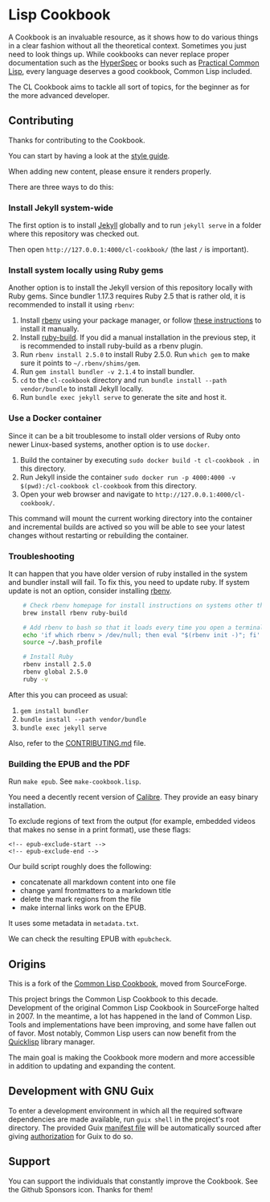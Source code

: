 # Lisp Cookbook

A Cookbook is an invaluable resource, as it shows how to do various things in a clear fashion without all the theoretical context. Sometimes you just need to look things up. While cookbooks can never replace proper documentation such as the [HyperSpec][hs] or books such as [Practical Common Lisp][pcl], every language deserves a good cookbook, Common Lisp included.

The CL Cookbook aims to tackle all sort of topics, for the beginner as for the more advanced developer.


## Contributing

Thanks for contributing to the Cookbook.

You can start by having a look at the [style guide](STYLEGUIDE.md).

When adding new content, please ensure it renders properly.

There are three ways to do this:

### Install Jekyll system-wide

The first option is to install [Jekyll][jekyll] globally and to run `jekyll serve` in a folder where this repository was checked out.

Then open `http://127.0.0.1:4000/cl-cookbook/` (the last `/` is important).

### Install system locally using Ruby gems

Another option is to install the Jekyll version of this repository locally with Ruby gems. Since bundler 1.17.3 requires Ruby 2.5 that is rather old, it is recommended to install it using `rbenv`:

1. Install [rbenv](https://github.com/rbenv/rbenv) using your package manager, or follow [these instructions](https://github.com/rbenv/rbenv#basic-github-checkout) to install it manually.
2. Install [ruby-build](https://github.com/rbenv/ruby-build#installation). If you did a manual installation in the previous step, it is recommended to install ruby-build as a rbenv plugin.
3. Run `rbenv install 2.5.0` to install Ruby 2.5.0. Run `which gem` to make sure it points to `~/.rbenv/shims/gem`.
4. Run `gem install bundler -v 2.1.4` to install bundler.
5. `cd` to the `cl-cookbook` directory and run `bundle install --path vendor/bundle` to install Jekyll locally.
6. Run `bundle exec jekyll serve` to generate the site and host it.

### Use a Docker container

Since it can be a bit troublesome to install older versions of Ruby onto newer Linux-based systems, another option is to use `docker`.

1. Build the container by executing `sudo docker build -t cl-cookbook .` in this directory.
2. Run Jekyll inside the container `sudo docker run -p 4000:4000 -v $(pwd):/cl-cookbook cl-cookbook` from this directory.
3. Open your web browser and navigate to `http://127.0.0.1:4000/cl-cookbook/`.

This command will mount the current working directory into the container and incremental builds are actived so you will be able to see your latest changes without restarting or rebuilding the container.

### Troubleshooting

It can happen that you have older version of ruby installed in the system and
bundler install will fail. To fix this, you need to update ruby. If system update
is not an option, consider installing [rbenv][rbenv].

~~~ sh
    # Check rbenv homepage for install instructions on systems other than Mac OS X
    brew install rbenv ruby-build

    # Add rbenv to bash so that it loads every time you open a terminal
    echo 'if which rbenv > /dev/null; then eval "$(rbenv init -)"; fi' >> ~/.bash_profile
    source ~/.bash_profile

    # Install Ruby
    rbenv install 2.5.0
    rbenv global 2.5.0
    ruby -v
~~~

After this you can proceed as usual:

1. `gem install bundler`
2. `bundle install --path vendor/bundle`
3. `bundle exec jekyll serve`

Also, refer to the [CONTRIBUTING.md][contributing] file.

### Building the EPUB and the PDF

Run `make epub`. See `make-cookbook.lisp`.

You need a decently recent version of [Calibre](https://calibre-ebook.com/). They provide an easy binary installation.

To exclude regions of text from the output (for example, embedded videos that makes no sense in a print format), use these flags:

    <!-- epub-exclude-start -->
    <!-- epub-exclude-end -->

Our build script roughly does the following:

- concatenate all markdown content into one file
- change yaml frontmatters to a markdown title
- delete the mark regions from the file
- make internal links work on the EPUB.

It uses some metadata in `metadata.txt`.

We can check the resulting EPUB with `epubcheck`.


## Origins

This is a fork of the [Common Lisp Cookbook][sf], moved from SourceForge.

This project brings the Common Lisp Cookbook to this decade. Development of the original Common Lisp Cookbook in SourceForge halted in 2007. In the meantime, a lot has happened in the land of Common Lisp. Tools and implementations have been improving, and some have fallen out of favor. Most notably, Common Lisp users can now benefit from the [Quicklisp][ql] library manager.

The main goal is making the Cookbook more modern and more accessible in addition to updating and expanding the content.

[sf]: http://cl-cookbook.sourceforge.net/
[ql]: https://www.quicklisp.org/
[hs]: http://www.lispworks.com/documentation/HyperSpec/Front/X_Master.htm
[pcl]: http://www.gigamonkeys.com/book/
[jekyll]: https://jekyllrb.com/docs/installation/
[rbenv]: https://github.com/rbenv/rbenv
[contributing]: CONTRIBUTING.md
[bundler-v2]: https://stackoverflow.com/questions/54087856/cant-find-gem-bundler-0-a-with-executable-bundle-gemgemnotfoundexceptio

## Development with GNU Guix

To enter a development environment in which all the required software dependencies are made available, run `guix shell` in the project's root directory. The provided Guix [manifest file](manifest.scm) will be automatically sourced after giving [authorization](https://guix.gnu.org/manual/devel/en/html_node/Invoking-guix-shell.html) for Guix to do so.

## Support

You can support the individuals that constantly improve the Cookbook. See the Github Sponsors icon. Thanks for them!
